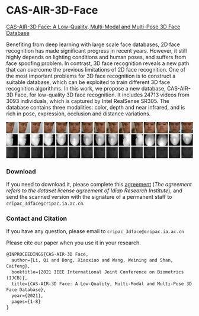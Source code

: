 # CAS-AIR-3D-Face

[CAS-AIR-3D Face: A Low-Quality, Multi-Modal and Multi-Pose 3D Face Database](https://ieeexplore.ieee.org/document/9484332)

Benefiting from deep learning with large scale face databases, 
2D face recognition has made significant progress in recent years. 
However, it still highly depends on lighting conditions and human poses, 
and suffers from face spoofing problem. In contrast, 3D face recognition 
reveals a new path that can overcome the previous limitations of 2D face 
recognition. One of the most important problems for 3D face recognition 
is to construct a suitable database, which can be exploited to train different 
3D face recognition algorithms. In this work, we propose a new database, 
CAS-AIR-3D Face, for low-quality 3D face recognition. 
It includes 24713 videos from 3093 individuals, which is captured by Intel 
RealSense SR305. The database contains three modalities: color, depth and 
near infrared, and is rich in pose, expression, occlusion and distance variations.

![image](imgs/04.png) 

### Download

If you need to download it, please complete this 
[agreement](license/CAS-AIR-3D%20Face%20License%20Agreement.pdf) (*The agreement refers 
to the dataset license agreement of Idiap Research Institute*), and send the scanned 
version with the signature of a permanent staff to `cripac_3dface@cripac.ia.ac.cn`.

### Contact and Citation

If you have any question, please email to `cripac_3dface@cripac.ia.ac.cn`

Please cite our paper when you use it in your research.
```
@INPROCEEDINGS{CAS-AIR-3D Face,
  author={Li, Qi and Dong, Xiaoxiao and Wang, Weining and Shan, Caifeng},
  booktitle={2021 IEEE International Joint Conference on Biometrics (IJCB)}, 
  title={CAS-AIR-3D Face: A Low-Quality, Multi-Modal and Multi-Pose 3D Face Database}, 
  year={2021},
  pages={1-8}
}
```